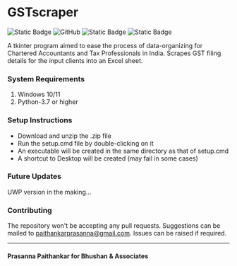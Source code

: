 # GSTscraper
![Static Badge](https://img.shields.io/badge/version-1.0.1-blue)
![GitHub](https://img.shields.io/github/license/PrasannaPaithankar/GSTscraper)
![Static Badge](https://img.shields.io/badge/Windows-green)
![Static Badge](https://img.shields.io/badge/tkinter-magenta)

A tkinter program aimed to ease the process of data-organizing for Chartered Accountants and Tax Professionals in India. Scrapes GST filing details for the input clients into an Excel sheet.

### System Requirements
1. Windows 10/11 <br>
2. Python-3.7 or higher

### Setup Instructions
* Download and unzip the .zip file
* Run the setup.cmd file by double-clicking on it
* An executable will be created in the same directory as that of setup.cmd
* A shortcut to Desktop will be created (may fail in some cases)

### Future Updates
UWP version in the making...

### Contributing
The repository won't be accepting any pull requests. Suggestions can be mailed to paithankarprasanna@gmail.com. Issues can be raised if required.

***
#### Prasanna Paithankar for Bhushan & Associates
